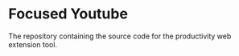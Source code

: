 # Focused Youtube
The repository containing the source code for the productivity web extension tool.